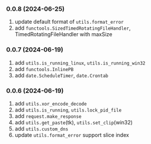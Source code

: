 ### 0.0.8 (2024-06-25)
1. update default format of `utils.format_error`
2. add `functools.SizedTimedRotatingFileHandler`, TimedRotatingFileHandler with maxSize

### 0.0.7 (2024-06-19)
1. add `utils.is_running_linux`, `utils.is_running_win32`
2. add `functools.InlinePB`
3. add `date.ScheduleTimer`, `date.Crontab`

### 0.0.6 (2024-06-19)
1. add `utils.xor_encode_decode`
2. add `utils.is_running`, `utils.lock_pid_file`
3. add `request.make_response`
4. add `utils.get_paste`(tk), `utils.set_clip`(win32)
5. add `utils.custom_dns`
6. update `utils.format_error` support slice index
